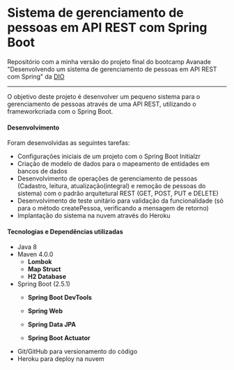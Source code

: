 # Sistema de gerenciamento de pessoas em API REST com Spring Boot
Repositório com a minha versão do projeto final do bootcamp Avanade "Desenvolvendo um sistema de gerenciamento de pessoas em API REST com Spring" da [DIO](https://digitalinnovation.one/)

-----------------------

O objetivo deste projeto é desenvolver um pequeno sistema para o gerenciamento de pessoas através de uma API REST, utilizando o frameworkcriada com o Spring Boot.



#### Desenvolvimento

Foram desenvolvidas as seguintes tarefas:

* Configurações iniciais de um projeto com o Spring Boot Initialzr
* Criação de modelo de dados para o mapeamento de entidades em bancos de dados
* Desenvolvimento de operações de gerenciamento de pessoas  (Cadastro, leitura, atualização(integral) e remoção de pessoas do sistema) com o padrão arquitetural REST (GET, POST, PUT e DELETE)
* Desenvolvimento de teste unitário para validação da funcionalidade (só para o método createPessoa, verificando a mensagem de retorno)
* Implantação do sistema na nuvem através do Heroku



#### Tecnologias e Dependências utilizadas

- Java 8
- Maven 4.0.0
    - **Lombok**
    - **Map Struct**
    - **H2 Database**
- Spring Boot (2.5.1)
    - **Spring Boot DevTools**
    - **Spring Web**
    - **Spring Data JPA**

    - **Spring Boot Actuator**
- Git/GitHub para versionamento do código
- Heroku para deploy na nuvem